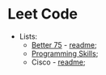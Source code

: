 # Leet Code

- Lists:
  - [Better 75](https://www.techinterviewhandbook.org/grind75/) - [readme](./Better75/README.md);
  - [Programming Skills](https://leetcode.com/studyplan/programming-skills/);
  - Cisco - [readme](./Cisco/README.md);
